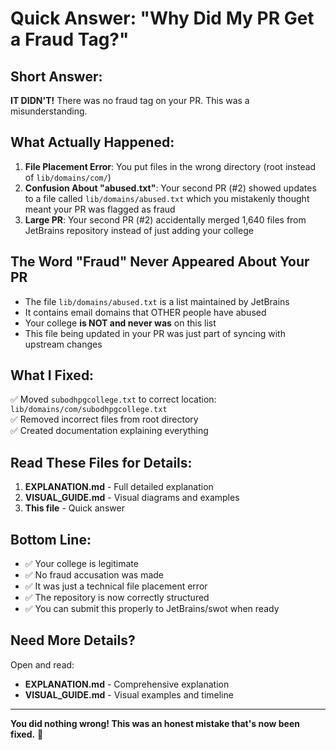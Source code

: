 # Quick Answer: "Why Did My PR Get a Fraud Tag?"

## Short Answer:

**IT DIDN'T!** There was no fraud tag on your PR. This was a misunderstanding.

## What Actually Happened:

1. **File Placement Error**: You put files in the wrong directory (root instead of `lib/domains/com/`)
2. **Confusion About "abused.txt"**: Your second PR (#2) showed updates to a file called `lib/domains/abused.txt` which you mistakenly thought meant your PR was flagged as fraud
3. **Large PR**: Your second PR (#2) accidentally merged 1,640 files from JetBrains repository instead of just adding your college

## The Word "Fraud" Never Appeared About Your PR

- The file `lib/domains/abused.txt` is a list maintained by JetBrains
- It contains email domains that OTHER people have abused
- Your college **is NOT and never was** on this list
- This file being updated in your PR was just part of syncing with upstream changes

## What I Fixed:

✅ Moved `subodhpgcollege.txt` to correct location: `lib/domains/com/subodhpgcollege.txt`  
✅ Removed incorrect files from root directory  
✅ Created documentation explaining everything  

## Read These Files for Details:

1. **EXPLANATION.md** - Full detailed explanation
2. **VISUAL_GUIDE.md** - Visual diagrams and examples
3. **This file** - Quick answer

## Bottom Line:

- ✅ Your college is legitimate
- ✅ No fraud accusation was made
- ✅ It was just a technical file placement error
- ✅ The repository is now correctly structured
- ✅ You can submit this properly to JetBrains/swot when ready

## Need More Details?

Open and read:
- **EXPLANATION.md** - Comprehensive explanation
- **VISUAL_GUIDE.md** - Visual examples and timeline

---

**You did nothing wrong! This was an honest mistake that's now been fixed.** 🎉
